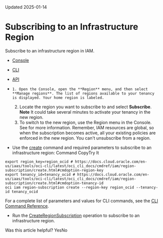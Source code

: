 Updated 2025-01-14
# Subscribing to an Infrastructure Region
Subscribe to an infrastructure region in IAM.
  * [Console](https://docs.oracle.com/en-us/iaas/Content/Identity/regions/To_subscribe_to_an_infrastructure_region.htm)
  * [CLI](https://docs.oracle.com/en-us/iaas/Content/Identity/regions/To_subscribe_to_an_infrastructure_region.htm)
  * [API](https://docs.oracle.com/en-us/iaas/Content/Identity/regions/To_subscribe_to_an_infrastructure_region.htm)


  *     1. Open the Console, open the **Region** menu, and then select **Manage regions**. The list of regions available to your tenancy is displayed. Your home region is labeled.
    2. Locate the region you want to subscribe to and select **Subscribe**.
**Note** It could take several minutes to activate your tenancy in the new region.
    3. To switch to the new region, use the Region menu in the Console. See for more information. 
Remember, IAM resources are global, so when the subscription becomes active, all your existing policies are enforced in the new region. 
You can't unsubscribe from a region.
  * Use the [create](https://docs.oracle.com/iaas/tools/oci-cli/latest/oci_cli_docs/cmdref/iam/region-subscription/create.html) command and required parameters to subscribe to an infrastructure region:
Command
CopyTry It
```
export region_key=region_ocid # https://docs.cloud.oracle.com/en-us/iaas/tools/oci-cli/latest/oci_cli_docs/cmdref/iam/region-subscription/create.html#cmdoption-region-key
export tenancy_id=tenancy_ocid # https://docs.cloud.oracle.com/en-us/iaas/tools/oci-cli/latest/oci_cli_docs/cmdref/iam/region-subscription/create.html#cmdoption-tenancy-id
oci iam region-subscription create --region-key region_ocid --tenancy-id tenancy_ocid
```

For a complete list of parameters and values for CLI commands, see the [CLI Command Reference](https://docs.oracle.com/iaas/tools/oci-cli/latest).
  * Run the [CreateRegionSubscription](https://docs.oracle.com/iaas/api/#/en/identity/latest/RegionSubscription/CreateRegionSubscription) operation to subscribe to an infrastructure region.


Was this article helpful?
YesNo

